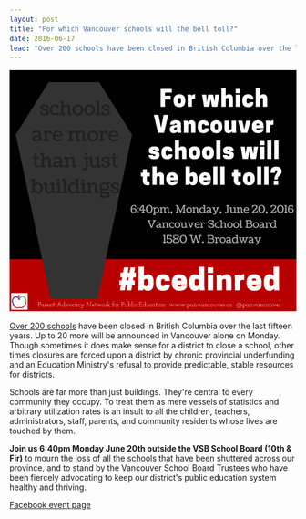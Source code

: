 ```yaml
---
layout: post
title: "For which Vancouver schools will the bell toll?"
date: 2016-06-17
lead: "Over 200 schools have been closed in British Columbia over the last fifteen years. Up to 20 more will be announced in Vancouver alone on Monday."
---
```


![Schools are more than buildings. For which Vancouver schools will the bell toll?](/images/4254582_orig.png)

[Over 200 schools](http://bctf.ca/data.cfm?page=SchoolClosures) have been closed in British Columbia over the last fifteen years. Up to 20 more will be announced in Vancouver alone on Monday. Though sometimes it does make sense for a district to close a school, other times closures are forced upon a district by chronic provincial underfunding and an Education Ministry's refusal to provide predictable, stable resources for districts.
 
Schools are far more than just buildings. They're central to every community they occupy. To treat them as mere vessels of statistics and arbitrary utilization rates is an insult to all the children, teachers, administrators, staff, parents, and community residents whose lives are touched by them.
 
**Join us 6:40pm Monday June 20th outside the VSB School Board (10th & Fir)** to mourn the loss of all the schools that have been shuttered across our province, and to stand by the Vancouver School Board Trustees who have been fiercely advocating to keep our district's public education system healthy and thriving.

[Facebook event page](https://www.facebook.com/events/132535123835636/)